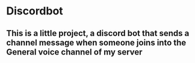 # Discordbot

<h2> This is a little project, a discord bot that sends a channel message when someone joins into the General voice channel of my server</h2>
 
